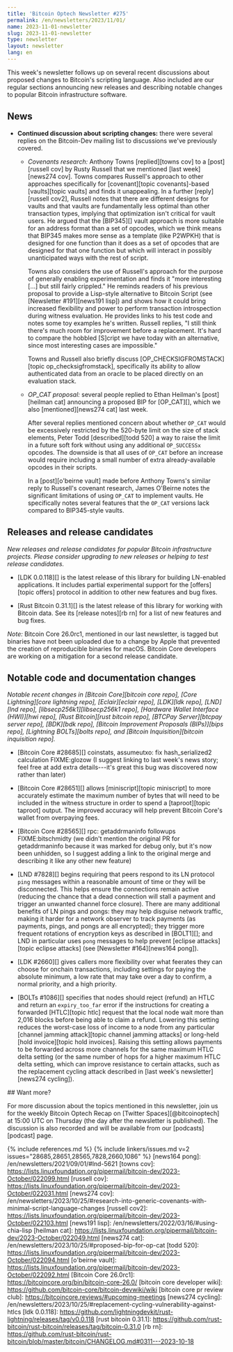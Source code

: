 ```yaml
---
title: 'Bitcoin Optech Newsletter #275'
permalink: /en/newsletters/2023/11/01/
name: 2023-11-01-newsletter
slug: 2023-11-01-newsletter
type: newsletter
layout: newsletter
lang: en
---
```

This week's newsletter follows up on several recent discussions about
proposed changes to Bitcoin's scripting language.  Also included are our
regular sections announcing new releases and describing notable changes
to popular Bitcoin infrastructure software.

## News

- **Continued discussion about scripting changes:** there were several
  replies on the Bitcoin-Dev mailing list to discussions we've
  previously covered.

    - *Covenants research:* Anthony Towns [replied][towns cov] to a
      [post][russell cov] by Rusty Russell that we mentioned [last
      week][news274 cov].  Towns compares Russell's approach to other
      approaches specifically for [covenant][topic covenants]-based
      [vaults][topic vaults] and finds it unappealing.  In a further
      [reply][russell cov2], Russell notes that there are different designs
      for vaults and that vaults are fundamentally less optimal than
      other transaction types, implying that optimization isn't
      critical for vault users.  He argued that the [BIP345][] vault
      approach is more suitable for an address format than a set of
      opcodes, which we think means that BIP345 makes more sense as a
      template (like P2WPKH) that is designed for one function than it
      does as a set of opcodes that are designed for that one function
      but which will interact in possibly unanticipated ways with the
      rest of script.

      Towns also considers the use of Russell's approach for the purpose
      of generally enabling experimentation and finds it "more
      interesting [...] but still fairly crippled."  He reminds
      readers of his previous proposal to provide a Lisp-style
      alternative to Bitcoin Script (see [Newsletter #191][news191
      lisp]) and shows how it could bring increased flexibility and
      power to perform transaction introspection during witness
      evaluation.  He provides links to his test code and notes some toy
      examples he's written.  Russell replies, "I still think there's
      much room for improvement before a replacement.  It's hard to
      compare the hobbled [S]cript we have today with an alternative,
      since most interesting cases are impossible."

      Towns and Russell also briefly discuss
      [OP_CHECKSIGFROMSTACK][topic op_checksigfromstack], specifically
      its ability to allow authenticated data from an oracle to be
      placed directly on an evaluation stack.

    - *OP_CAT proposal:* several people replied to Ethan Heilman's
      [post][heilman cat] announcing a proposed BIP for [OP_CAT][],
      which we also [mentioned][news274 cat] last week.

      After several replies mentioned concern about whether `OP_CAT`
      would be excessively restricted by the 520-byte limit on the size
      of stack elements, Peter Todd [described][todd 520] a way to raise the
      limit in a future soft fork without using any additional
      `OP_SUCCESSx` opcodes.  The downside is that all uses of `OP_CAT`
      before an increase would require including a small number of extra
      already-available opcodes in their scripts.

      In a [post][o'beirne vault] made before Anthony Towns's similar
      reply to Russell's covenant research, James O'Beirne notes the
      significant limitations of using `OP_CAT` to implement vaults.  He
      specifically notes several features that the `OP_CAT` versions
      lack compared to BIP345-style vaults.

## Releases and release candidates

*New releases and release candidates for popular Bitcoin infrastructure
projects.  Please consider upgrading to new releases or helping to test
release candidates.*

- [LDK 0.0.118][] is the latest release of this library for building
  LN-enabled applications.  It includes partial experimental support for
  the [offers][topic offers] protocol in addition to other new features
  and bug fixes.

- [Rust Bitcoin 0.31.1][] is the latest release of this library for
  working with Bitcoin data.  See its [release notes][rb rn] for a list
  of new features and bug fixes.

_Note:_ Bitcoin Core 26.0rc1, mentioned in our last newsletter, is
tagged but binaries have not been uploaded due to a change by Apple that
prevented the creation of reproducible binaries for macOS.  Bitcoin Core
developers are working on a mitigation for a second release candidate.

## Notable code and documentation changes

*Notable recent changes in [Bitcoin Core][bitcoin core repo], [Core
Lightning][core lightning repo], [Eclair][eclair repo], [LDK][ldk repo],
[LND][lnd repo], [libsecp256k1][libsecp256k1 repo], [Hardware Wallet
Interface (HWI)][hwi repo], [Rust Bitcoin][rust bitcoin repo], [BTCPay
Server][btcpay server repo], [BDK][bdk repo], [Bitcoin Improvement
Proposals (BIPs)][bips repo], [Lightning BOLTs][bolts repo], and
[Bitcoin Inquisition][bitcoin inquisition repo].*

- [Bitcoin Core #28685][] coinstats, assumeutxo: fix hash_serialized2 calculation
  FIXME:glozow (I suggest linking to last week's news story; feel free
  at add extra details---it's great this bug was discovered now rather
  than later)

- [Bitcoin Core #28651][] allows [miniscript][topic miniscript] to more
  accurately estimate the maximum number of bytes that will need to be
  included in the witness structure in order to spend a [taproot][topic
  taproot] output.  The improved accuracy will help prevent Bitcoin
  Core's wallet from overpaying fees.

- [Bitcoin Core #28565][] rpc: getaddrmaninfo followups
  FIXME:bitschmidty (we didn't mention the original PR for
  getaddrmaninfo because it was marked for debug only, but it's now been
  unhidden, so I suggest adding a link to the original merge and
  describing it like any other new feature)

- [LND #7828][] begins requiring that peers respond to its LN protocol `ping`
  messages within a reasonable amount of time or they will be
  disconnected.  This helps ensure the connections remain active
  (reducing the chance that a dead connection will stall a payment and
  trigger an unwanted channel force closure).  There are many additional
  benefits of LN pings and pongs: they may help disguise network
  traffic, making it harder for a network observer to track payments (as
  payments, pings, and pongs are all encrypted); they trigger more
  frequent rotations of encryption keys as described in [BOLT1][]; and
  LND in particular uses `pong` messages to help prevent [eclipse
  attacks][topic eclipse attacks] (see [Newsletter #164][news164 pong]).

- [LDK #2660][] gives callers more flexibility over what feerates they
  can choose for onchain transactions, including settings for paying the
  absolute minimum, a low rate that may take over a day to confirm, a
  normal priority, and a high priority.

- [BOLTs #1086][] specifies that nodes should reject (refund) an HTLC
  and return an `expiry_too_far` error if the instructions for creating
  a forwarded [HTLC][topic htlc] request that the local node wait more
  than 2,016 blocks before being able to claim a refund.  Lowering this
  setting reduces the worst-case loss of income to a node from any
  particular [channel jamming attack][topic channel jamming attacks] or
  long-held [hold invoice][topic hold invoices].  Raising this setting
  allows payments to be forwarded across more channels for the same
  maximum HTLC delta setting (or the same number of hops for a higher
  maximum HTLC delta setting, which can improve resistance to certain
  attacks, such as the replacement cycling attack described in [last
  week's newsletter][news274 cycling]).

<div markdown="1" class="callout">
## Want more?

For more discussion about the topics mentioned in this newsletter, join
us for the weekly Bitcoin Optech Recap on [Twitter
Spaces][@bitcoinoptech] at 15:00 UTC on Thursday (the day after the
newsletter is published).  The discussion is also recorded and will be
available from our [podcasts][podcast] page.

</div>

{% include references.md %}
{% include linkers/issues.md v=2 issues="28685,28651,28565,7828,2660,1086" %}
[news164 pong]: /en/newsletters/2021/09/01/#lnd-5621
[towns cov]: https://lists.linuxfoundation.org/pipermail/bitcoin-dev/2023-October/022099.html
[russell cov]: https://lists.linuxfoundation.org/pipermail/bitcoin-dev/2023-October/022031.html
[news274 cov]: /en/newsletters/2023/10/25/#research-into-generic-covenants-with-minimal-script-language-changes
[russell cov2]: https://lists.linuxfoundation.org/pipermail/bitcoin-dev/2023-October/022103.html
[news191 lisp]: /en/newsletters/2022/03/16/#using-chia-lisp
[heilman cat]: https://lists.linuxfoundation.org/pipermail/bitcoin-dev/2023-October/022049.html
[news274 cat]: /en/newsletters/2023/10/25/#proposed-bip-for-op-cat
[todd 520]: https://lists.linuxfoundation.org/pipermail/bitcoin-dev/2023-October/022094.html
[o'beirne vault]: https://lists.linuxfoundation.org/pipermail/bitcoin-dev/2023-October/022092.html
[Bitcoin Core 26.0rc1]: https://bitcoincore.org/bin/bitcoin-core-26.0/
[bitcoin core developer wiki]: https://github.com/bitcoin-core/bitcoin-devwiki/wiki
[bitcoin core pr review club]: https://bitcoincore.reviews/#upcoming-meetings
[news274 cycling]: /en/newsletters/2023/10/25/#replacement-cycling-vulnerability-against-htlcs
[ldk 0.0.118]: https://github.com/lightningdevkit/rust-lightning/releases/tag/v0.0.118
[rust bitcoin 0.31.1]: https://github.com/rust-bitcoin/rust-bitcoin/releases/tag/bitcoin-0.31.0
[rb rn]: https://github.com/rust-bitcoin/rust-bitcoin/blob/master/bitcoin/CHANGELOG.md#0311---2023-10-18
